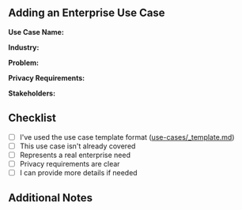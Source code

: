 ## Adding an Enterprise Use Case

**Use Case Name:**

**Industry:**

**Problem:**

<!-- Please add as much context as possible (regulation, standards, current stack) -->

**Privacy Requirements:**

<!-- Why is privacy needed here? -->

**Stakeholders:**

<!-- Who would use this? -->

## Checklist

- [ ] I've used the use case template format ([use-cases/\_template.md](../../use-cases/_template.md))
- [ ] This use case isn't already covered
- [ ] Represents a real enterprise need
- [ ] Privacy requirements are clear
- [ ] I can provide more details if needed

## Additional Notes

<!-- Anything else we should know? -->
